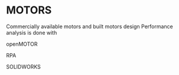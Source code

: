 # MOTORS

Commercially available motors and built motors design
Performance analysis is done with 

openMOTOR

RPA

SOLIDWORKS

